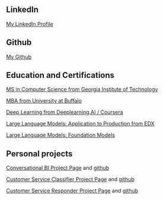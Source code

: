 
## LinkedIn
[My LinkedIn Profile](https://www.linkedin.com/in/jonmanly/)

## Github
[My Github](https://github.com/jonathanmanly)


## Education and Certifications

[MS in Computer Science from Georgia Institute of Technology](https://omscs.gatech.edu/home)

[MBA from University at Buffalo](https://management.buffalo.edu/)

[Deep Learning from Deeplearning.AI / Coursera](https://www.coursera.org/account/accomplishments/specialization/AM9EC95WAA6G?utm_source=link&utm_medium=certificate&utm_content=cert_image&utm_campaign=sharing_cta&utm_product=s12n)

[Large Language Models: Application to Production from EDX](https://courses.edx.org/certificates/3acfe8dd65da481da8eeae0c67ccccec)

[Large Language Models: Foundation Models](https://courses.edx.org/certificates/412fd667c54b4b5680402b8ff14d48e8)


## Personal projects

[Conversational BI Project Page](/projects/convBI/) and [github](https://github.com/jonathanmanly/convBI)

[Customer Service Classifier Project Page](/projects/custServClass/) and [github](https://github.com/jonathanmanly/custServiceLLM)


[Customer Service Responder Project Page](/projects/custServResponder/) and [github](https://github.com/jonathanmanly/custServiceLLM)
